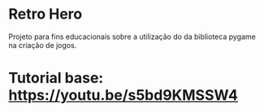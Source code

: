 # Retro Hero
Projeto para fins educacionais sobre a utilização do da biblioteca pygame na criação de jogos.


# Tutorial base: https://youtu.be/s5bd9KMSSW4
